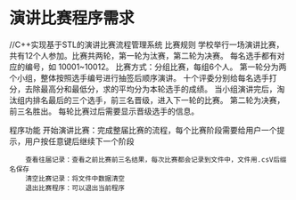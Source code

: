 # 演讲比赛程序需求
//C++实现基于STL的演讲比赛流程管理系统
 比赛规则
        学校举行一场演讲比赛，共有12个人参加。比赛共两轮，第一轮为汰赛，第二轮为决赛。
        每名选手都有对应的编号，如 10001~10012。
        比赛方式：分组比赛，每组6个人。
        第一轮分为两个小组，整体按照选手编号进行抽签后顺序演讲。
        十个评委分别给每名选手打分，去除最高分和最低分，求的平均分为本轮选手的成绩。
        当小组演讲完后，淘汰组内排名最后的三个选手，前三名晋级，进入下一轮的比赛。
        第二轮为决赛，前三名胜出。
        每轮比赛过后需要显示晋级选手的信息。

程序功能
        开始演讲比赛：完成整届比赛的流程，每个比赛阶段需要给用户一个提示，用户按任意键后继续下一个阶段

        查看往届记录：查看之前比赛前三名结果，每次比赛都会记录到文件中，文件用.csV后缀名保存
        清空比赛记录：将文件中数据清空
        退出比赛程序：可以退出当前程序
